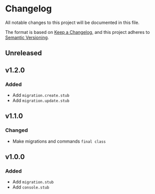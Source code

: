 # Changelog

All notable changes to this project will be documented in this file.

The format is based on [Keep a Changelog](https://keepachangelog.com/en/1.0.0/),
and this project adheres to [Semantic Versioning](https://semver.org/spec/v2.0.0.html).

## Unreleased

## v1.2.0

### Added

- Add `migration.create.stub`
- Add `migration.update.stub`

## v1.1.0

### Changed

- Make migrations and commands `final class`

## v1.0.0

### Added

- Add `migration.stub`
- Add `console.stub`
